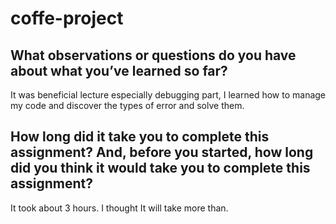 # coffe-project

## What observations or questions do you have about what you’ve learned so far?

It was beneficial lecture especially debugging part, I learned how to manage my code and discover the types of error and solve them.

## How long did it take you to complete this assignment? And, before you started, how long did you think it would take you to complete this assignment?

It took about 3 hours.
I thought It will take more than.

